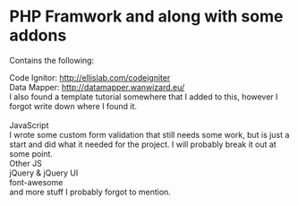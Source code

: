PHP Framwork and along with some addons
=================

Contains the following:

Code Ignitor:  http://ellislab.com/codeigniter <br>
Data Mapper:  http://datamapper.wanwizard.eu/<br>
I also found a template tutorial somewhere that I added to this, however I forgot write down where I found it.<br>
<br>
JavaScript<br>
I wrote some custom form validation that still needs some work, but is just a start and did what it needed for the project.  I will probably break it out at some point.<br>
Other JS<br>
jQuery & jQuery UI<br>
font-awesome<br>
and more stuff I probably forgot to mention.
